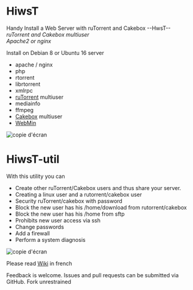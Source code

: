 # HiwsT
Handy Install a Web Server with ruTorrent and Cakebox --HwsT--  
_ruTorrent and Cakebox multiuser_  
_Apache2 or nginx_

Install on Debian 8 or Ubuntu 16 server
- apache / nginx
- php
- rtorrent
 - librtorrent
 - xmlrpc
- <a href="https://github.com/Novik/ruTorrent/">ruTorrent</a> multiuser
 - mediainfo
 - ffmpeg
- <a href="https://github.com/cakebox/cakebox">Cakebox</a> multiuser
- <a href="http://www.webmin.com/">WebMin</a>

![copie d'écran](http://img15.hostingpics.net/pics/491787install.png)

# HiwsT-util
With this utility you can  
- Create other ruTorrent/Cakebox users and thus share your server.  
 - Creating a linux user and a rutorrent/cakebox user  
 - Security ruTorrent/cakebox with password
 - Block the new user has his /home/download from rutorrent/cakebox  
 - Block the new user has his /home from sftp  
 - Prohibits new user access via ssh  
- Change passwords
- Add a firewall
- Perform a system diagnosis  

![copie d'écran](http://img15.hostingpics.net/pics/932329util.png)

Please read <a href="https://github.com/Patlol/Install-Handy-Web-Server-ruTorrent-/wiki/1)-Home">Wiki</a> in french

Feedback is welcome. Issues and pull requests can be submitted via GitHub. Fork unrestrained
